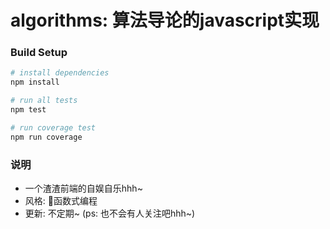 # algorithms: 算法导论的javascript实现 #
### Build Setup
``` bash
# install dependencies
npm install

# run all tests
npm test

# run coverage test
npm run coverage
```
### 说明
* 一个渣渣前端的自娱自乐hhh~
* 风格: 函数式编程
* 更新: 不定期~ (ps: 也不会有人关注吧hhh~)